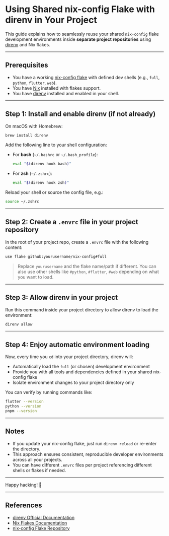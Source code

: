 # Using Shared nix-config Flake with direnv in Your Project

This guide explains how to seamlessly reuse your shared `nix-config` flake development environments inside **separate project repositories** using [direnv](https://direnv.net/) and Nix flakes.

---

## Prerequisites

- You have a working [nix-config flake](https://github.com/yourusername/nix-config) with defined dev shells (e.g., `full`, `python`, `flutter`, `web`).
- You have [Nix](https://nixos.org/download.html) installed with flakes support.
- You have [direnv](https://direnv.net/) installed and enabled in your shell.

---

## Step 1: Install and enable direnv (if not already)

On macOS with Homebrew:

```bash
brew install direnv
````

Add the following line to your shell configuration:

* For **bash** (`~/.bashrc` or `~/.bash_profile`):

  ```bash
  eval "$(direnv hook bash)"
  ```

* For **zsh** (`~/.zshrc`):

  ```bash
  eval "$(direnv hook zsh)"
  ```

Reload your shell or source the config file, e.g.:

```bash
source ~/.zshrc
```

---

## Step 2: Create a `.envrc` file in your project repository

In the root of your project repo, create a `.envrc` file with the following content:

```bash
use flake github:yourusername/nix-config#full
```

> Replace `yourusername` and the flake name/path if different.
> You can also use other shells like `#python`, `#flutter`, `#web` depending on what you want to load.

---

## Step 3: Allow direnv in your project

Run this command inside your project directory to allow direnv to load the environment:

```bash
direnv allow
```

---

## Step 4: Enjoy automatic environment loading

Now, every time you `cd` into your project directory, direnv will:

* Automatically load the `full` (or chosen) development environment
* Provide you with all tools and dependencies defined in your shared nix-config flake
* Isolate environment changes to your project directory only

You can verify by running commands like:

```bash
flutter --version
python --version
pnpm --version
```

---

## Notes

* If you update your nix-config flake, just run `direnv reload` or re-enter the directory.
* This approach ensures consistent, reproducible developer environments across all your projects.
* You can have different `.envrc` files per project referencing different shells or flakes if needed.

---

Happy hacking! 🚀

---

## References

* [direnv Official Documentation](https://direnv.net/)
* [Nix Flakes Documentation](https://nixos.wiki/wiki/Flakes)
* [nix-config Flake Repository](https://github.com/yourusername/nix-config)

